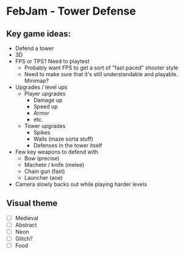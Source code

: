 # FebJam - Tower Defense

## Key game ideas:
- Defend a tower
- 3D
- FPS or TPS? Need to playtest
  - Probably want FPS to get a sort of "fast paced" shooter style
  - Need to make sure that it's still understandable and playable. Minimap?
- Upgrades / level ups
  - Player upgrades
    - Damage up
    - Speed up
    - Armor
    - etc.
  - Tower upgrades
    - Spikes
    - Walls (maze sorta stuff)
    - Defenses in the tower itself
- Few key weapons to defend with
  - Bow (precise)
  - Machete / knife (melee)
  - Chain gun (fast)
  - Launcher (aoe)
- Camera slowly backs out while playing harder levels


## Visual theme
- [ ] Medieval
- [ ] Abstract
- [ ] Neon
- [ ] Glitch?
- [ ] Food
